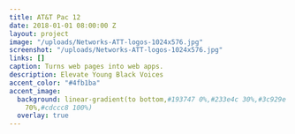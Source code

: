 ```yaml
---
title: AT&T Pac 12
date: 2018-01-01 08:00:00 Z
layout: project
image: "/uploads/Networks-ATT-logos-1024x576.jpg"
screenshot: "/uploads/Networks-ATT-logos-1024x576.jpg"
links: []
caption: Turns web pages into web apps.
description: Elevate Young Black Voices
accent_color: "#4fb1ba"
accent_image:
  background: linear-gradient(to bottom,#193747 0%,#233e4c 30%,#3c929e 50%,#d5d5d4
    70%,#cdccc8 100%)
  overlay: true
---
```


